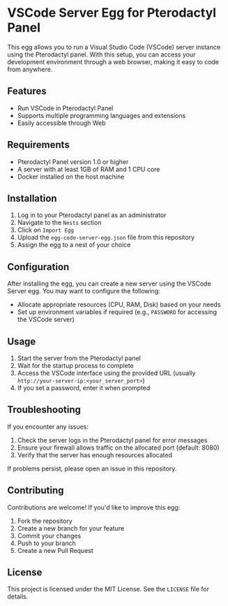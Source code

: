 # VSCode Server Egg for Pterodactyl Panel

This egg allows you to run a Visual Studio Code (VSCode) server instance using the Pterodactyl panel. With this setup, you can access your development environment through a web browser, making it easy to code from anywhere.

## Features

- Run VSCode in Pterodactyl Panel
- Supports multiple programming languages and extensions
- Easily accessible through Web

## Requirements

- Pterodactyl Panel version 1.0 or higher
- A server with at least 1GB of RAM and 1 CPU core
- Docker installed on the host machine

## Installation

1. Log in to your Pterodactyl panel as an administrator
2. Navigate to the `Nests` section
3. Click on `Import Egg`
4. Upload the `egg-code-server-egg.json` file from this repository
5. Assign the egg to a nest of your choice

## Configuration

After installing the egg, you can create a new server using the VSCode Server egg. You may want to configure the following:

- Allocate appropriate resources (CPU, RAM, Disk) based on your needs
- Set up environment variables if required (e.g., `PASSWORD` for accessing the VSCode server)

## Usage

1. Start the server from the Pterodactyl panel
2. Wait for the startup process to complete
3. Access the VSCode interface using the provided URL (usually `http://your-server-ip:<your_server_port>`)
4. If you set a password, enter it when prompted

## Troubleshooting

If you encounter any issues:

1. Check the server logs in the Pterodactyl panel for error messages
2. Ensure your firewall allows traffic on the allocated port (default: 8080)
3. Verify that the server has enough resources allocated

If problems persist, please open an issue in this repository.

## Contributing

Contributions are welcome! If you'd like to improve this egg:

1. Fork the repository
2. Create a new branch for your feature
3. Commit your changes
4. Push to your branch
5. Create a new Pull Request

## License

This project is licensed under the MIT License. See the `LICENSE` file for details.
